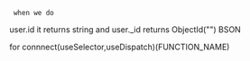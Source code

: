      when we do

user.id it returns string
and
user.\_id returns ObjectId("")
BSON

for connnect(useSelector,useDispatch)(FUNCTION_NAME)
